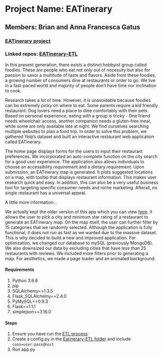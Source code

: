 # Project Name: EATinerary
## Members: Brian and Anna Francesca Gatus
### [EATinerary project](https://github.com/users/TotalEntropy/projects/2)
### Linked repos: [EATinerary-ETL](https://github.com/TotalEntropy/Eatinerary-ETL.git)

In this present generation, there exists a distinct hobbyist group called foodies. These are people who eat not only out of necessity but also for passion to savor a multitude of taste and flavors. Aside from these foodies, a growing number of consumers dine at restaurants or order to go. We live in a fast-paced world and majority of people don’t have time nor inclination to cook.

Research takes a lot of time. However, it is unavoidable because foodies can be extremely picky on where to eat. Some parents require a kid friendly restaurant. Dog lovers need a place to dine comfortably with their pets. Based on personal experience, eating with a group is tricky - One friend needs wheelchair access, another companion needs a gluten-free meal, while some are only available late at night. We find ourselves searching multiple websites to plan a food trip. In order to solve this problem, we gathered Yelp’s dataset and built an interactive restaurant web application called EATinerary.

The home page displays forms for the users to input their restaurant preferences. We incorporated an auto-complete function on the city search for a good user experience. The application also allows individuals to choose an accessibility requirement and a dietary requirement. Upon submission, an EATinerary map is generated. It plots suggested locations on a map, with tooltip that displays restaurant information. This makes user research quick and easy. In addition, this can also be a very useful business tool for targeting specific consumer needs and niche marketing. Afterall, no single restaurant has a universal appeal.

A little more information...

We actually kept the older version of this app which you can view [here](https://eatinerary.herokuapp.com/). It allows the user to pick a city and minimum star rating of a restaurant to generate an EATinerary map. On the map itself, the user can further filter by 15 categories that we randomly selected. Although the application is fully functional, it does not run as fast as we wanted due to the massive dataset. This is why decided to build a new and improved application. For optimization, we changed our database to mySQL (previously MongoDB). We also downsized our data by excluding cities that have less than 25 restaurants with reviews. We included more filters prior to generating a map. For aesthetics, we made a page loader and an animated background.



#### Requirements
1. Python 3.6.8
2. pip
3. SQLAlchemy==1.3.5
4. Flask_SQLAlchemy==2.4.0
5. PyMySQL==0.9.3
6. Flask==1.1.1
7. simplejson==3.16.0

#### Steps
1. Ensure you have run the [ETL process](https://github.com/TotalEntropy/Eatinerary-ETL.git)
2. Create a config.py in the [Eatinerary-ETL folder](https://github.com/TotalEntropy/Eatinerary-ETL) and include ```conn=user:pass@host```
3. Run app.py
